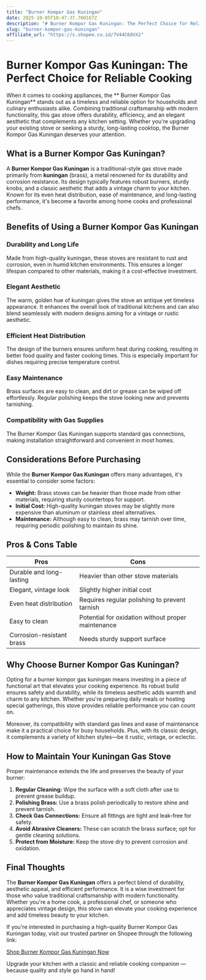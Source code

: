 ```yaml
---
title: "Burner Kompor Gas Kuningan"
date: 2025-10-05T10:47:37.700167Z
description: "# Burner Kompor Gas Kuningan: The Perfect Choice for Reliable Cooking..."
slug: "burner-kompor-gas-kuningan"
affiliate_url: "https://s.shopee.co.id/7V44C68VX2"
---
```

# Burner Kompor Gas Kuningan: The Perfect Choice for Reliable Cooking

When it comes to cooking appliances, the ** Burner Kompor Gas Kuningan** stands out as a timeless and reliable option for households and culinary enthusiasts alike. Combining traditional craftsmanship with modern functionality, this gas stove offers durability, efficiency, and an elegant aesthetic that complements any kitchen setting. Whether you're upgrading your existing stove or seeking a sturdy, long-lasting cooktop, the Burner Kompor Gas Kuningan deserves your attention.

## What is a Burner Kompor Gas Kuningan?

A **Burner Kompor Gas Kuningan** is a traditional-style gas stove made primarily from **kuningan** (brass), a metal renowned for its durability and corrosion resistance. Its design typically features robust burners, sturdy knobs, and a classic aesthetic that adds a vintage charm to your kitchen. Known for its even heat distribution, ease of maintenance, and long-lasting performance, it's become a favorite among home cooks and professional chefs.

## Benefits of Using a Burner Kompor Gas Kuningan

### Durability and Long Life

Made from high-quality kuningan, these stoves are resistant to rust and corrosion, even in humid kitchen environments. This ensures a longer lifespan compared to other materials, making it a cost-effective investment.

### Elegant Aesthetic

The warm, golden hue of kuningan gives the stove an antique yet timeless appearance. It enhances the overall look of traditional kitchens and can also blend seamlessly with modern designs aiming for a vintage or rustic aesthetic.

### Efficient Heat Distribution

The design of the burners ensures uniform heat during cooking, resulting in better food quality and faster cooking times. This is especially important for dishes requiring precise temperature control.

### Easy Maintenance

Brass surfaces are easy to clean, and dirt or grease can be wiped off effortlessly. Regular polishing keeps the stove looking new and prevents tarnishing.

### Compatibility with Gas Supplies

The Burner Kompor Gas Kuningan supports standard gas connections, making installation straightforward and convenient in most homes.

## Considerations Before Purchasing

While the **Burner Kompor Gas Kuningan** offers many advantages, it's essential to consider some factors:

- **Weight:** Brass stoves can be heavier than those made from other materials, requiring sturdy countertops for support.
- **Initial Cost:** High-quality kuningan stoves may be slightly more expensive than aluminum or stainless steel alternatives.
- **Maintenance:** Although easy to clean, brass may tarnish over time, requiring periodic polishing to maintain its shine.

## Pros & Cons Table

| **Pros**                       | **Cons**                               |
|----------------------------|------------------------------------------|
| Durable and long-lasting | Heavier than other stove materials     |
| Elegant, vintage look     | Slightly higher initial cost         |
| Even heat distribution    | Requires regular polishing to prevent tarnish |
| Easy to clean             | Potential for oxidation without proper maintenance |
| Corrosion-resistant brass | Needs sturdy support surface        |

## Why Choose Burner Kompor Gas Kuningan?

Opting for a burner kompor gas kuningan means investing in a piece of functional art that elevates your cooking experience. Its robust build ensures safety and durability, while its timeless aesthetic adds warmth and charm to any kitchen. Whether you're preparing daily meals or hosting special gatherings, this stove provides reliable performance you can count on.

Moreover, its compatibility with standard gas lines and ease of maintenance make it a practical choice for busy households. Plus, with its classic design, it complements a variety of kitchen styles—be it rustic, vintage, or eclectic.

## How to Maintain Your Kuningan Gas Stove

Proper maintenance extends the life and preserves the beauty of your burner:

1. **Regular Cleaning:** Wipe the surface with a soft cloth after use to prevent grease buildup.
2. **Polishing Brass:** Use a brass polish periodically to restore shine and prevent tarnish.
3. **Check Gas Connections:** Ensure all fittings are tight and leak-free for safety.
4. **Avoid Abrasive Cleaners:** These can scratch the brass surface; opt for gentle cleaning solutions.
5. **Protect from Moisture:** Keep the stove dry to prevent corrosion and oxidation.

## Final Thoughts

The **Burner Kompor Gas Kuningan** offers a perfect blend of durability, aesthetic appeal, and efficient performance. It is a wise investment for those who value traditional craftsmanship with modern functionality. Whether you're a home cook, a professional chef, or someone who appreciates vintage design, this stove can elevate your cooking experience and add timeless beauty to your kitchen.

If you're interested in purchasing a high-quality Burner Kompor Gas Kuningan today, visit our trusted partner on Shopee through the following link: 

[Shop Burner Kompor Gas Kuningan Now](https://s.shopee.co.id/7V44C68VX2)

Upgrade your kitchen with a classic and reliable cooking companion — because quality and style go hand in hand!